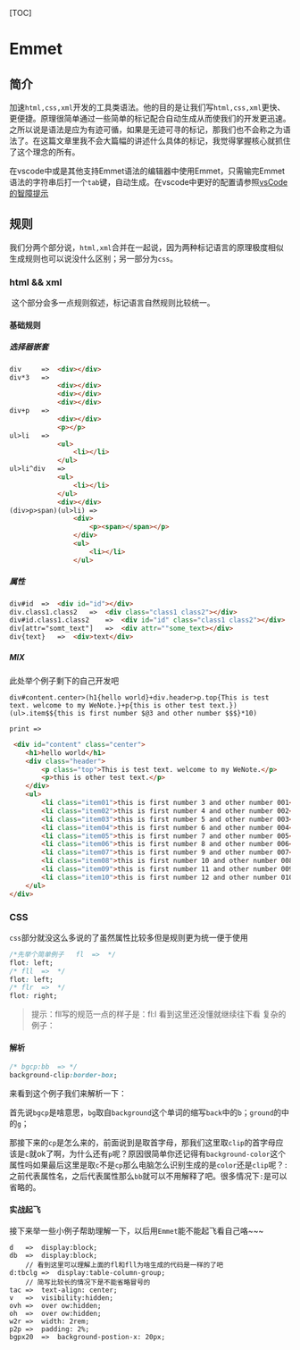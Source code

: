 [TOC]

# Emmet

## 简介

​	加速`html,css,xml`开发的工具类语法。他的目的是让我们写`html,css,xml`更快、更便捷。原理很简单通过一些简单的标记配合自动生成从而使我们的开发更迅速。之所以说是语法是应为有迹可循，如果是无迹可寻的标记，那我们也不会称之为语法了。在这篇文章里我不会大篇幅的讲述什么具体的标记，我觉得掌握核心就抓住了这个理念的所有。

​	在vscode中或是其他支持Emmet语法的编辑器中使用Emmet，只需输完Emmet语法的字符串后打一个`tab`键，自动生成。在vscode中更好的配置请参照[vsCode的智障提示](https://gitee.com/wsz7777/WeNote/blob/master/Tool%20Class/vscode/vsCode%E7%9A%84%E6%99%BA%E9%9A%9C%E6%8F%90%E7%A4%BA.md)

## 规则

​	我们分两个部分说，`html,xml`合并在一起说，因为两种标记语言的原理极度相似生成规则也可以说没什么区别；另一部分为`css`。

### html && xml

​	这个部分会多一点规则叙述，标记语言自然规则比较统一。

#### 基础规则

##### 选择器嵌套

```html
div		=>	<div></div>
div*3	=>	
			<div></div>
			<div></div>
			<div></div>
div+p	=>	
			<div></div>
			<p></p>
ul>li	=>
			<ul>
				<li></li>
			</ul>
ul>li^div	=>
			<ul>
        		<li></li>
    		</ul>
	    	<div></div>
(div>p>span)(ul>li)	=>
				<div>
			        <p><span></span></p>
			    </div>
    			<ul>
    	    		<li></li>
    			</ul>
```

##### 属性

```html
div#id	=>	<div id="id"></div>
div.class1.class2	=>	<div class="class1 class2"></div>
div#id.class1.class2	=>	<div id="id" class="class1 class2"></div>
div[attr="somt_text"]	=>	<div attr=""some_text></div>
div{text}	=>	<div>text</div>
```

##### MIX

此处举个例子剩下的自己开发吧

```
div#content.center>(h1{hello world}+div.header>p.top{This is test text. welcome to my WeNote.}+p{this is other test text.})(ul>.item$${this is first number $@3 and other number $$$}*10)
```

`print => `

```html
 <div id="content" class="center">
 	<h1>hello world</h1>
	<div class="header">
		<p class="top">This is test text. welcome to my WeNote.</p>
		<p>this is other test text.</p>
	</div>
	<ul>
		<li class="item01">this is first number 3 and other number 001</li>
		<li class="item02">this is first number 4 and other number 002</li>
		<li class="item03">this is first number 5 and other number 003</li>
		<li class="item04">this is first number 6 and other number 004</li>
		<li class="item05">this is first number 7 and other number 005</li>
		<li class="item06">this is first number 8 and other number 006</li>
		<li class="item07">this is first number 9 and other number 007</li>
		<li class="item08">this is first number 10 and other number 008</li>
		<li class="item09">this is first number 11 and other number 009</li>
		<li class="item10">this is first number 12 and other number 010</li>
	</ul>
</div>
```

### CSS

`css`部分就没这么多说的了虽然属性比较多但是规则更为统一便于使用

```css
/*先举个简单例子	fl	=>	*/
flot: left;
/* fll	=>	*/
flot: left;
/* flr	=>	*/
flot: right;
```

> 	提示：fll写的规范一点的样子是：fl:l 
> 	看到这里还没懂就继续往下看
> 	复杂的例子：

#### 解析

```css
/* bgcp:bb	=> */
background-clip:border-box;
```

来看到这个例子我们来解析一下：

首先说`bgcp`是啥意思，`bg`取自`background`这个单词的缩写`back`中的`b`；`ground`的中的`g`；

那接下来的`cp`是怎么来的，前面说到是取首字母，那我们这里取`clip`的首字母应该是`c`就ok了啊，为什么还有`p`呢？原因很简单你还记得有`background-color`这个属性吗如果最后这里是取`c`不是`cp`那么电脑怎么识别生成的是`color`还是`clip`呢？`:`之前代表属性名，之后代表属性那么`bb`就可以不用解释了吧。很多情况下`:`是可以省略的。

#### 实战起飞

接下来举一些小例子帮助理解一下，以后用`Emmet`能不能起飞看自己咯~~~

```
d	=>	display:block;
db	=>	display:block;	
	// 看到这里可以理解上面的fl和fll为啥生成的代码是一样的了吧
d:tbclg	=>	display:table-column-group;
	// 简写比较长的情况下是不能省略冒号的
tac	=>	text-align: center;
v	=>	visibility:hidden;
ovh	=>	over ow:hidden;
oh	=>	over ow:hidden;
w2r	=>	width: 2rem;
p2p	=>	padding: 2%;
bgpx20	=>	background-postion-x: 20px;
```